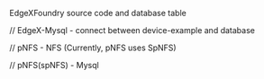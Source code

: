EdgeXFoundry source code and database table

// EdgeX-Mysql - connect between device-example and database

// pNFS - NFS (Currently, pNFS uses SpNFS)

// pNFS(spNFS) - Mysql


